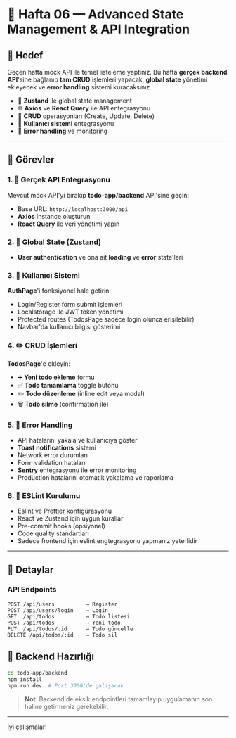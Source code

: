 # 📅 Hafta 06 — Advanced State Management & API Integration

## 🎯 Hedef

Geçen hafta mock API ile temel listeleme yaptınız. Bu hafta **gerçek backend API**'sine bağlanıp **tam CRUD** işlemleri yapacak, **global state** yönetimi ekleyecek ve **error handling** sistemi kuracaksınız.

- 🔄 **Zustand** ile global state management
- 🌐 **Axios** ve **React Query** ile API entegrasyonu
- 🔧 **CRUD** operasyonları (Create, Update, Delete)
- 🔐 **Kullanıcı sistemi** entegrasyonu
- 🐛 **Error handling** ve monitoring

---

## 🚀 Görevler

### 1. 🔌 Gerçek API Entegrasyonu

Mevcut mock API'yi bırakıp **todo-app/backend** API'sine geçin:

- Base URL: `http://localhost:3000/api`
- **Axios** instance oluşturun
- **React Query** ile veri yönetimi yapın

### 2. 🔄 Global State (Zustand)

- **User authentication** ve ona ait **loading** ve **error** state'leri

### 3. 🔐 Kullanıcı Sistemi

**AuthPage**'i fonksiyonel hale getirin:

- Login/Register form submit işlemleri
- Localstorage ile JWT token yönetimi
- Protected routes (TodosPage sadece login olunca erişilebilir)
- Navbar'da kullanıcı bilgisi gösterimi

### 4. ✏️ CRUD İşlemleri

**TodosPage**'e ekleyin:

- ➕ **Yeni todo ekleme** formu
- ✅ **Todo tamamlama** toggle butonu
- ✏️ **Todo düzenleme** (inline edit veya modal)
- 🗑️ **Todo silme** (confirmation ile)

### 5. 🐛 Error Handling

- API hatalarını yakala ve kullanıcıya göster
- **Toast notifications** sistemi
- Network error durumları
- Form validation hataları
- **[Sentry](https://sentry.io/)** entegrasyonu ile error monitoring
- Production hatalarını otomatik yakalama ve raporlama

### 6. 🔧 ESLint Kurulumu

- [Eslint](https://eslint.org/) ve [Prettier](https://prettier.io/) konfigürasyonu
- React ve Zustand için uygun kurallar
- Pre-commit hooks (opsiyonel)
- Code quality standartları
- Sadece frontend için eslint engtegrasyonu yapmanız yeterlidir

---

## 📝 Detaylar

### API Endpoints

```
POST /api/users          → Register
POST /api/users/login    → Login
GET  /api/todos          → Todo listesi
POST /api/todos          → Yeni todo
PUT  /api/todos/:id      → Todo güncelle
DELETE /api/todos/:id    → Todo sil
```

## 🔗 Backend Hazırlığı

```bash
cd todo-app/backend
npm install
npm run dev  # Port 3000'de çalışacak
```

> **Not**: Backend'de eksik endpointleri tamamlayıp uygulamanın son haline getirmeniz gerekebilir.

---

İyi çalışmalar!
